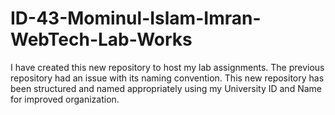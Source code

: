 # ID-43-Mominul-Islam-Imran-WebTech-Lab-Works
I have created this new repository to host my lab assignments. The previous repository had an issue with its naming convention. This new repository has been structured and named appropriately using my University ID and Name for improved organization.
